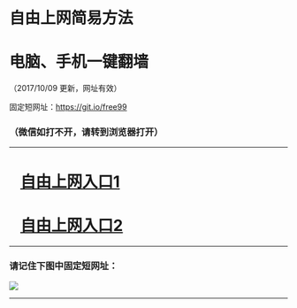 ﻿# 自由上网简易方法

# 电脑、手机一键翻墙

（2017/10/09 更新，网址有效）

固定短网址：https://git.io/free99

### （微信如打不开，请转到浏览器打开）


***





# &nbsp;&nbsp; <a href="http://ft2004710981.fwq-tz-1001.info/fwqtz01.html?t=100900110473 " target="_blank">自由上网入口1</a>
# &nbsp;&nbsp; <a href="http://ft3141229258.fwq-tz-1002.info/fwqtz02.html?t=100900126536 " target="_blank">自由上网入口2</a>
***

### 请记住下图中固定短网址：

<img src="https://s3-us-west-2.amazonaws.com/fwq-1001/yjfq-20170905okok.png" /> 


***


